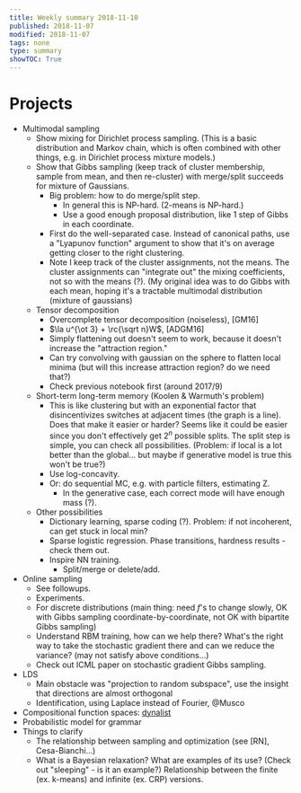 ```yaml
---
title: Weekly summary 2018-11-10
published: 2018-11-07
modified: 2018-11-07
tags: none
type: summary
showTOC: True
---
```


# Projects

* Multimodal sampling
	* Show mixing for Dirichlet process sampling. (This is a basic distribution and Markov chain, which is often combined with other things, e.g. in Dirichlet process mixture models.)
	* Show that Gibbs sampling (keep track of cluster membership, sample from mean, and then re-cluster) with merge/split succeeds for mixture of Gaussians.
		* Big problem: how to do merge/split step.
			* In general this is NP-hard. (2-means is NP-hard.)
			* Use a good enough proposal distribution, like 1 step of Gibbs in each coordinate.
		* First do the well-separated case. Instead of canonical paths, use a "Lyapunov function" argument to show that it's on average getting closer to the right clustering.
		* Note I keep track of the cluster assignments, not the means. The cluster assignments can "integrate out" the mixing coefficients, not so with the means (?). (My original idea was to do Gibbs with each mean, hoping it's a tractable multimodal distribution (mixture of gaussians)
	* Tensor decomposition
		* Overcomplete tensor decomposition (noiseless), [GM16]
		* $\la u^{\ot 3} + \rc{\sqrt n}W$, [ADGM16]
		* Simply flattening out doesn't seem to work, because it doesn't increase the "attraction region."
		* Can try convolving with gaussian on the sphere to flatten local minima (but will this increase attraction region? do we need that?)
		* Check previous notebook first (around 2017/9)
	* Short-term long-term memory (Koolen & Warmuth's problem)
		* This is like clustering but with an exponential factor that disincentivizes switches at adjacent times (the graph is a line). Does that make it easier or harder? Seems like it could be easier since you don't effectively get $2^n$ possible splits. The split step is simple, you can check all possibilities. (Problem: if local is a lot better than the global... but maybe if generative model is true this won't be true?)
		* Use log-concavity.
		* Or: do sequential MC, e.g. with particle filters, estimating Z.
			* In the generative case, each correct mode will have enough mass (?).
	* Other possibilities
		* Dictionary learning, sparse coding (?). Problem: if not incoherent, can get stuck in local min?
		* Sparse logistic regression. Phase transitions, hardness results - check them out.
		* Inspire NN training.
			* Split/merge or delete/add.
* Online sampling
	* See followups.
	* Experiments.
	* For discrete distributions (main thing: need $f$'s to change slowly, OK with Gibbs sampling coordinate-by-coordinate, not OK with bipartite Gibbs sampling)
	* Understand RBM training, how can we help there? What's the right way to take the stochastic gradient there and can we reduce the variance? (may not satisfy above conditions...)
	* Check out ICML paper on stochastic gradient Gibbs sampling.
* LDS
	* Main obstacle was "projection to random subspace", use the insight that directions are almost orthogonal
	* Identification, using Laplace instead of Fourier, @Musco 
* Compositional function spaces: [dynalist](https://dynalist.io/d/80BlcNrzxATvu5wf__C99MZe#z=Hn0y1aMB_FTQLK7GhugDO15S)
* Probabilistic model for grammar
* Things to clarify
	* The relationship between sampling and optimization (see [RN], Cesa-Bianchi...)
	* What is a Bayesian relaxation? What are examples of its use? (Check out "sleeping" - is it an example?) Relationship between the finite (ex. k-means) and infinite (ex. CRP) versions.